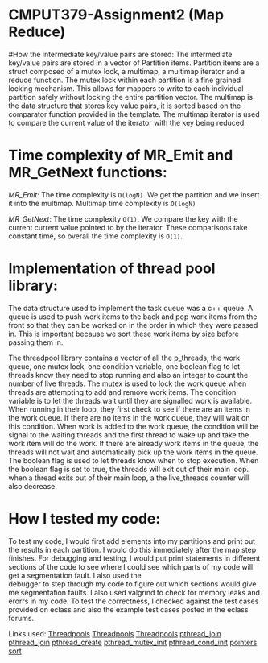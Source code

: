 # CMPUT379-Assignment2 (Map Reduce)

#How the intermediate key/value pairs are stored:
The intermediate key/value pairs are stored in a vector of Partition items. Partition items are a struct composed 
of a mutex lock, a multimap, a multimap iterator and a reduce function. The mutex lock within each partition is a 
fine grained locking mechanism. This allows for mappers to write to each individual partition safely without locking
the entire partition vector. The multimap is the data structure that stores key value pairs, it is sorted based on the 
comparator function provided in the template. The multimap iterator is used to compare the current value of the iterator
with the key being reduced. 

# Time complexity of MR_Emit and MR_GetNext functions:
*MR_Emit*: The time complexity is `O(logN)`. We get the partition and we insert it into the multimap. 
Multimap time complexity is `O(logN)`

*MR_GetNext*: The time complexity `O(1)`. We compare the key with the current current value pointed to by the iterator.
These comparisons take constant time, so overall the time complexity is `O(1)`.
 
# Implementation of thread pool library:
The data structure used to implement the task queue was a c++ queue. A queue is used to push work items to the back 
and pop work items from the front so that they can be worked on in the order in which they were passed in. This is 
important because we sort these work items by size before passing them in.

The threadpool library contains a vector of all the p_threads, the work queue, one mutex lock, one condition variable,
one boolean flag to let threads know they need to stop running and also an integer to count the number of live threads.
The mutex is used to lock the work queue when threads are attempting to add and remove work items. The condition 
variable is to let the threads wait until they are signalled work is available. When running in their loop, they first 
check to see if there are an items in the work queue. If there are no items in the work queue, they will wait on this 
condition. When work is added to the work queue, the condition will be signal to the waiting threads and the first
thread to wake up and take the work item will do the work. If there are already work items in the queue, the threads 
will not wait and automatically pick up the work items in the queue. The boolean flag is used to let threads know when
to stop execution. When the boolean flag is set to true, the threads will exit out of their main loop. when a thread
exits out of their main loop, a the live_threads counter will also decrease. 

# How I tested my code:
To test my code, I would first add elements into my partitions and print out the results in each partition. I would do 
this immediately after the map step finishes. For debugging and testing, I would put print statements in different 
sections of the code to see where I could see which parts of my code will get a segmentation fault. I also used the  
debugger to step through my code to figure out which sections would give me segmentation faults. I also used valgrind
to check for memory leaks and erorrs in my code. To test the correctness, I checked against the test cases provided
on eclass and also the example test cases posted in the eclass forums.


Links used:
[Threadpools](https://stackoverflow.com/questions/22030027/c11-dynamic-threadpool)
[Threadpools](https://nachtimwald.com/2019/04/12/thread-pool-in-c/)
[Threadpools](https://stackoverflow.com/questions/10865865/using-pthreads-as-a-thread-pool-with-queue)
[pthread_join](https://stackoverflow.com/questions/22427007/difference-between-pthread-exit-pthread-join-and-pthread-detach)
[pthread_join](http://man7.org/linux/man-pages/man3/pthread_join.3.html)
[pthread_create](http://man7.org/linux/man-pages/man3/pthread_create.3.html)
[pthread_mutex_init](https://linux.die.net/man/3/pthread_mutex_init)
[pthread_cond_init](https://linux.die.net/man/3/pthread_cond_init)
[pointers](https://stackoverflow.com/questions/56938324/malloc-error-for-object-pointer-being-freed-was-not-allocated)
[sort](https://en.cppreference.com/w/cpp/algorithm/sort)

